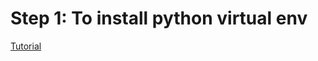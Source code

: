 # Step 1: To install python virtual env
[Tutorial](https://www.liquidweb.com/kb/how-to-setup-a-python-virtual-environment-on-windows-10/)